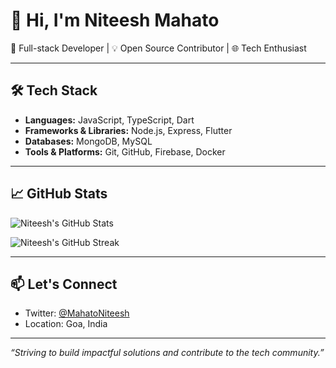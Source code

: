 # 👋 Hi, I'm Niteesh Mahato

🚀 Full-stack Developer | 💡 Open Source Contributor | 🌐 Tech Enthusiast

---

## 🛠️ Tech Stack

- **Languages:** JavaScript, TypeScript, Dart
- **Frameworks & Libraries:** Node.js, Express, Flutter
- **Databases:** MongoDB, MySQL
- **Tools & Platforms:** Git, GitHub, Firebase, Docker

---

## 📈 GitHub Stats

![Niteesh's GitHub Stats](https://github-readme-stats.vercel.app/api?username=niteesh1215&show_icons=true&theme=radical)

![Niteesh's GitHub Streak](https://github-readme-streak-stats.herokuapp.com/?user=niteesh1215&theme=radical)

---

## 📫 Let's Connect

- Twitter: [@MahatoNiteesh](https://twitter.com/MahatoNiteesh)
- Location: Goa, India

---

*“Striving to build impactful solutions and contribute to the tech community.”*
